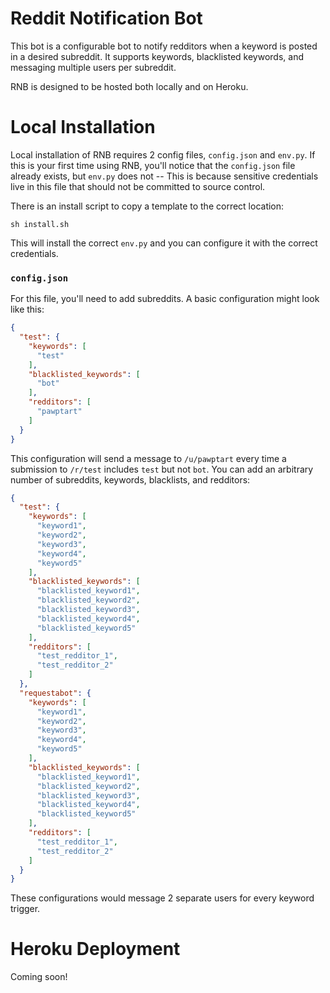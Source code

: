 # Reddit Notification Bot

This bot is a configurable bot to notify redditors when a keyword is posted in a desired subreddit. It supports keywords, blacklisted keywords, and messaging multiple users per subreddit.

RNB is designed to be hosted both locally and on Heroku.

# Local Installation

Local installation of RNB requires 2 config files, `config.json` and `env.py`. If this is your first time using RNB, you'll notice that the `config.json` file already exists, but `env.py` does not -- This is because sensitive credentials live in this file that should not be committed to source control.

There is an install script to copy a template to the correct location:

```
sh install.sh
```

This will install the correct `env.py` and you can configure it with the correct credentials.

### `config.json`

For this file, you'll need to add subreddits. A basic configuration might look like this:

```json
{
  "test": {
    "keywords": [
      "test"
    ],
    "blacklisted_keywords": [
      "bot"
    ],
    "redditors": [
      "pawptart"
    ]
  }
}
```

This configuration will send a message to `/u/pawptart` every time a submission to `/r/test` includes `test` but not `bot`. You can add an arbitrary number of subreddits, keywords, blacklists, and redditors:

```json
{
  "test": {
    "keywords": [
      "keyword1",
      "keyword2",
      "keyword3",
      "keyword4",
      "keyword5"
    ],
    "blacklisted_keywords": [
      "blacklisted_keyword1",
      "blacklisted_keyword2",
      "blacklisted_keyword3",
      "blacklisted_keyword4",
      "blacklisted_keyword5"
    ],
    "redditors": [
      "test_redditor_1",
      "test_redditor_2"
    ]
  },
  "requestabot": {
    "keywords": [
      "keyword1",
      "keyword2",
      "keyword3",
      "keyword4",
      "keyword5"
    ],
    "blacklisted_keywords": [
      "blacklisted_keyword1",
      "blacklisted_keyword2",
      "blacklisted_keyword3",
      "blacklisted_keyword4",
      "blacklisted_keyword5"
    ],
    "redditors": [
      "test_redditor_1",
      "test_redditor_2"
    ]
  }
}
```

These configurations would message 2 separate users for every keyword trigger.

# Heroku Deployment

Coming soon!